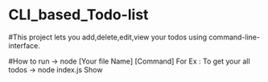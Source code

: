 # CLI_based_Todo-list

#This project lets you add,delete,edit,view your todos using command-line-interface.

#How to run -> node [Your file Name] [Command]
    For Ex : To get your all todos -> node index.js Show
